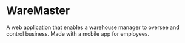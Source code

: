 # WareMaster
A web application that enables a warehouse manager to oversee and control business. Made with a mobile app for employees.
